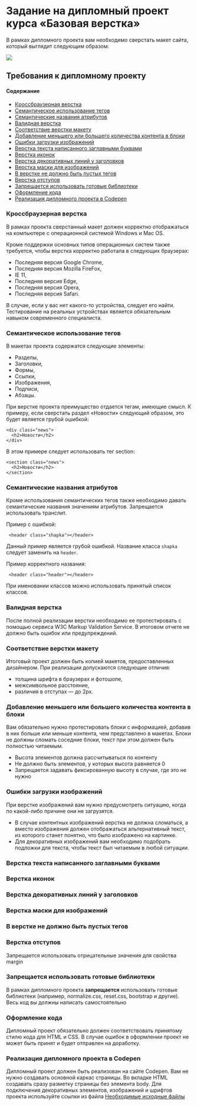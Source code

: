 # Задание на дипломный проект курса «Базовая верстка»

В рамках дипломного проекта вам необходимо сверстать макет сайта, который выглядит следующим образом:
 
 ![](https://netology-code.github.io/html-2-diploma/sources/NOEMI_Modern.jpg)

## Требования к дипломному проекту

#### Содержание
- [Кроссбраузерная верстка](#Кроссбраузерная-верстка)
- [Семантическое использование тегов](#Семантическое-использование-тегов)
- [Семантические названия атрибутов](#Семантические-названия-атрибутов)
- [Валидная верстка](#Валидная-верстка)
- [Соответствие верстки макету](#Соответствие-верстки-макету)
- [Добавление меньшего или большего количества контента в блоки](#Добавление-меньшего-или-большего-количества-контента-в-блоки)
- [Ошибки загрузки изображений](#Ошибки-загрузки-изображений)
- [Верстка текста написанного заглавными буквами](#Верстка-текста-написанного-заглавными-буквами)
- [Верстка иконок](#Верстка-иконок)
- [Верстка декоративных линий у заголовков](#Верстка-декоративных-линий-у-заголовков)
- [Верстка маски для изображений](#Верстка-маски-для-изображений)
- [В верстке не должно быть пустых тегов](#В-верстке-не-должно-быть-пустых-тегов)
- [Верстка отступов](#Верстка-отступов)
- [Запрещается использовать готовые библиотеки](#Запрещается-использовать-готовые-библиотеки)
- [Оформление кода](#Оформление-кода)
- [Реализация дипломного проекта в Codepen](#Реализация-дипломного-проекта-в-Codepen)

### Кроссбраузерная верстка

В рамках проекта сверстанный макет должен корректно отображаться на компьютере с операционной системой Windows и Mac OS.

Кроме поддержки основных типов операционных систем также требуется, чтобы верстка корректно работала в следующих браузерах:

- Последняя версия Google Chrome,
- Последняя версия Mozilla FireFox,
- IE 11,
- Последняя версия Edge,
- Последняя версия Opera,
- Последняя версия Safari.

В случае, если у вас нет какого-то устройства, следует его найти. Тестирование на реальных устройствах является обязательным навыком современного специалиста.

### Семантическое использование тегов

В макетах проекта содержатся следующие элементы:

- Разделы,
- Заголовки,
- Формы,
- Ссылки,
- Изображения,
- Подписи,
- Абзацы.

При верстке проекта преимущество отдается тегам, имеющие смысл. К примеру, если сверстать раздел «Новости» следующий образом, это будет является грубой ошибкой:

```
<div class="news">
  <h2>Новости</h2>
</div>
```

В этом примере следует использовать тег section:

```
<section class="news">
  <h2>Новости</h2>
</section>
```

### Семантические названия атрибутов

Кроме использования семантических тегов также необходимо давать семантические названия значениям атрибутов. Запрещается использовать транслит.

Пример c ошибкой:
```
 <header class="shapka"></header>
```

Данный пример является грубой ошибкой. Название класса `shapka` следует заменить на `header`. 

Пример корректного названия:

```
 <header class="header"></header>
```

При именовании классов можно использовать принятый список классов. 

### Валидная верстка

После полной реализации верстки необходимо ее протестировать с помощью сервиса W3C Markup Validation Service. В итоговом отчете не должно быть ошибок или предупреждений.

### Соответствие верстки макету

Итоговый проект должен быть копией макетов, предоставленных дизайнером. При реализации допускаются следующие отличия:

- толщина шрифта в браузерах и фотошопе,
- межсимвольное расстояние,
- различия в отступах — до 2px.

### Добавление меньшего или большего количества контента в блоки

Вам обязательно нужно протестировать блоки с информацией, добавив в них больше или меньше контента, чем представлено в макетах. Блоки не должны сломать соседние блоки, текст при этом должен быть полностью читаемым.

- Высота элементов должна рассчитываться по контенту
- Не должно быть элементов, у которых высота равняется 0
- Запрещается задавать фиксированную высоту в случае, где это не нужно

### Ошибки загрузки изображений

При верстке изображений вам нужно предусмотреть ситуацию, когда по какой-либо причине они не загрузятся.

- В случае контентных изображений верстка не должна сломаться, а вместо изображения должен отображаться альтернативный текст, из которого станет понятно, что было изображено на картинке.
- Для декоративных изображений вам необходимо подобрать подложки для текста, чтобы текст был читаемым в любой ситуации.

### Верстка текста написанного заглавными буквами

### Верстка иконок

### Верстка декоративных линий у заголовков

### Верстка маски для изображений

### В верстке не должно быть пустых тегов

### Верстка отступов

Запрещается использовать отрицательные значения  для свойства margin

### Запрещается использовать готовые библиотеки

В рамках дипломного проекта **запрещается** использовать готовые библиотеки (например, normalize.css, reset.css, bootstrap и другие). Весь код вы должны написать самостоятельно

### Оформление кода

Дипломный проект обязательно должен соответствовать принятому стилю кода для HTML и CSS. В случае ошибок в оформлении проект не может быть принят и будет отправлен на доработку.

### Реализация дипломного проекта в Codepen

Дипломный проект должен быть реализован на сайте Codepen. Вам не нужно создавать основной каркас страницы. Во вкладке HTML создавать сразу разметку страницы без элемента body.
Для подключения декоративных элементов, изображений и шрифтов проекта используйте ссылки из файла [Необходимые исходные файлы](./sources)



